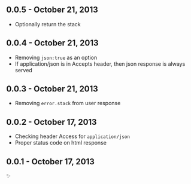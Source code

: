 0.0.5 - October 21, 2013
-------------------------
 - Optionally return the stack

0.0.4 - October 21, 2013
-------------------------
 - Removing `json:true` as an option
 - If application/json is in Accepts header, then json response is always served

0.0.3 - October 21, 2013
-------------------------
 - Removing `error.stack` from user response

0.0.2 - October 17, 2013
-------------------------
 - Checking header Access for `application/json`
 - Proper status code on html response

0.0.1 - October 17, 2013
-------------------------
:sparkles:
